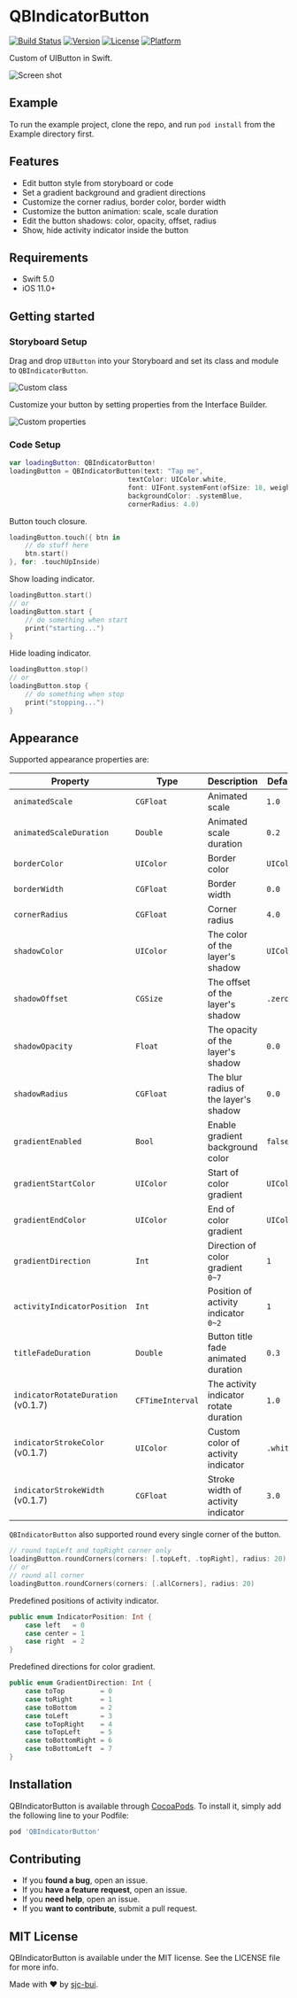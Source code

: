 # QBIndicatorButton

[![Build Status](https://www.travis-ci.com/sjc-bui/QBIndicatorButton.svg?branch=master)](https://www.travis-ci.com/sjc-bui/QBIndicatorButton)
[![Version](https://img.shields.io/cocoapods/v/QBIndicatorButton.svg?style=flat)](https://cocoapods.org/pods/QBIndicatorButton)
[![License](https://img.shields.io/cocoapods/l/QBIndicatorButton.svg?style=flat)](https://cocoapods.org/pods/QBIndicatorButton)
[![Platform](https://img.shields.io/cocoapods/p/QBIndicatorButton.svg?style=flat)](https://cocoapods.org/pods/QBIndicatorButton)

Custom of UIButton in Swift.

![Screen shot](https://github.com/sjc-bui/QBIndicatorButton/blob/master/Example/Screenshots/QBIndicatorButton.gif?raw=true)

## Example

To run the example project, clone the repo, and run `pod install` from the Example directory first.

## Features
- Edit button style from storyboard or code
- Set a gradient background and gradient directions
- Customize the corner radius, border color, border width
- Customize the button animation: scale, scale duration
- Edit the button shadows: color, opacity, offset, radius
- Show, hide activity indicator inside the button

## Requirements
- Swift 5.0
- iOS 11.0+

## Getting started

### Storyboard Setup
Drag and drop `UIButton` into your Storyboard and set its class and module to `QBIndicatorButton`.

![Custom class](https://github.com/sjc-bui/QBIndicatorButton/blob/master/Example/Screenshots/QBIndicatorButton-class.png?raw=true)

Customize your button by setting properties from the Interface Builder.

![Custom properties](https://github.com/sjc-bui/QBIndicatorButton/blob/master/Example/Screenshots/QBIndicatorButton-properties.png?raw=true)

### Code Setup
```swift
var loadingButton: QBIndicatorButton!
loadingButton = QBIndicatorButton(text: "Tap me",
                              textColor: UIColor.white,
                              font: UIFont.systemFont(ofSize: 18, weight: .semibold),
                              backgroundColor: .systemBlue,
                              cornerRadius: 4.0)
```
Button touch closure.
```swift
loadingButton.touch({ btn in
    // do stuff here
    btn.start()
}, for: .touchUpInside)
```

Show loading indicator.
```swift
loadingButton.start()
// or
loadingButton.start {
    // do something when start
    print("starting...")
}
```

Hide loading indicator.
```swift
loadingButton.stop()
// or
loadingButton.stop {
    // do something when stop
    print("stopping...")
}
```

## Appearance
Supported appearance properties are:

| Property | Type | Description | Default value |
| --- | --- | --- | --- |
| `animatedScale` | `CGFloat` | Animated scale | `1.0` |
| `animatedScaleDuration` | `Double` | Animated scale duration | `0.2` |
| `borderColor` | `UIColor` | Border color | `UIColor.clear` |
| `borderWidth` | `CGFloat` | Border width | `0.0` |
| `cornerRadius` | `CGFloat` | Corner radius | `4.0` |
| `shadowColor` | `UIColor` | The color of the layer's shadow | `UIColor.clear` |
| `shadowOffset` | `CGSize` | The offset of the layer's shadow | `.zero` |
| `shadowOpacity` | `Float` | The opacity of the layer's shadow | `0.0` |
| `shadowRadius` | `CGFloat` | The blur radius of the layer's shadow | `0.0` |
| `gradientEnabled` | `Bool` | Enable gradient background color | `false` |
| `gradientStartColor` | `UIColor` | Start of color gradient | `UIColor.clear` |
| `gradientEndColor` | `UIColor` | End of color gradient | `UIColor.clear` |
| `gradientDirection` | `Int` | Direction of color gradient `0~7` | `1` |
| `activityIndicatorPosition` | `Int` | Position of activity indicator `0~2` | `1` |
| `titleFadeDuration` | `Double` | Button title fade animated duration | `0.3` |
| `indicatorRotateDuration` (v0.1.7) | `CFTimeInterval` | The activity indicator rotate duration | `1.0` |
| `indicatorStrokeColor` (v0.1.7) | `UIColor` | Custom color of activity indicator | `.white` |
| `indicatorStrokeWidth` (v0.1.7) | `CGFloat` | Stroke width of activity indicator | `3.0` |

`QBIndicatorButton` also supported round every single corner of the button.
```swift
// round topLeft and topRight corner only
loadingButton.roundCorners(corners: [.topLeft, .topRight], radius: 20)
// or
// round all corner
loadingButton.roundCorners(corners: [.allCorners], radius: 20)
```

Predefined positions of activity indicator.
```swift
public enum IndicatorPosition: Int {
    case left   = 0
    case center = 1
    case right  = 2
}
```

Predefined directions for color gradient.
```swift
public enum GradientDirection: Int {
    case toTop         = 0
    case toRight       = 1
    case toBottom      = 2
    case toLeft        = 3
    case toTopRight    = 4
    case toTopLeft     = 5
    case toBottomRight = 6
    case toBottomLeft  = 7
}
```

## Installation

QBIndicatorButton is available through [CocoaPods](https://cocoapods.org). To install
it, simply add the following line to your Podfile:

```ruby
pod 'QBIndicatorButton'
```

## Contributing

- If you **found a bug**, open an issue.
- If you **have a feature request**, open an issue.
- If you **need help**, open an issue.
- If you **want to contribute**, submit a pull request.

## MIT License

QBIndicatorButton is available under the MIT license. See the LICENSE file for more info.

Made with :heart: by [sjc-bui](https://github.com/sjc-bui).
